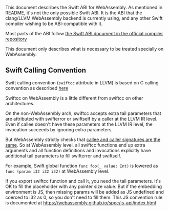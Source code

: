 This document describes the Swift ABI for WebAssembly. As mentioned in README, it's not the only possible Swift ABI. It is the ABI that the clang/LLVM WebAssembly backend is currently using, and any other Swift compiler wishing to be ABI-compatible with it.

Most parts of the ABI follow [the Swift ABI document in the official compiler repository](https://github.com/apple/swift/tree/master/docs/ABI)

This document only describes what is necessary to be treated specially on WebAssembly.

## Swift Calling Convention

Swift calling convention (`swiftcc` attribute in LLVM) is based on C calling convention as described [here](https://github.com/apple/swift/blob/master/docs/ABI/CallingConvention.rst)

Swiftcc on WebAssembly is a little different from swiftcc on other architectures.

On the non-WebAssembly arch, swiftcc accepts extra tail parameters that are attributed with swifterror or swiftself by a caller at the LLVM IR level. Even if callee doesn't have these parameters at the LLVM IR level, the invocation succeeds by ignoring extra parameters.

But WebAssembly strictly checks that [callee and caller signatures are the same](https://github.com/WebAssembly/design/blob/master/Semantics.md#calls).
So at WebAssembly level, all swiftcc functions end up extra arguments and all function definitions and invocations explicitly have additional tail parameters to fill swifterror and swiftself.

For example, Swift global function `func foo(_ value: Int)` is lowered as `func (param i32 i32 i32)` at WebAssembly level.

If you export swiftcc function and call it, you need the tail parameters. It's OK to fill the placeholder with any pointer size value. But if the embedding environment is JS, then missing params will be added as JS undefined and coerced to i32 as 0, so you don't need to fill them. This JS convention rule is documented at https://webassembly.github.io/spec/js-api/index.html

